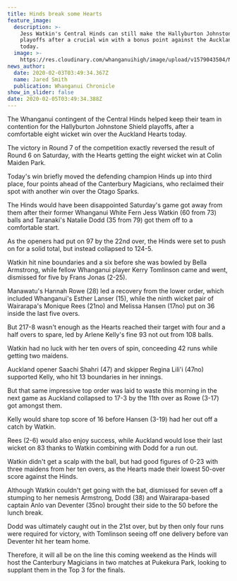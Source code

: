 ```yaml
---
title: Hinds break some Hearts
feature_image:
  description: >-
    Jess Watkin's Central Hinds can still make the Hallyburton Johnstone Shield
    playoffs after a crucial win with a bonus point against the Auckland Hearts
    today.
  image: >-
    https://res.cloudinary.com/whanganuihigh/image/upload/v1579043504/News/Jess_Watkin._Chron_13.1.20.jpg
news_author:
  date: 2020-02-03T03:49:34.367Z
  name: Jared Smith
  publication: Whanganui Chronicle
show_in_slider: false
date: 2020-02-05T03:49:34.388Z
---
```

The Whanganui contingent of the Central Hinds helped keep their team in contention for the Hallyburton Johnstone Shield playoffs, after a comfortable eight wicket win over the Auckland Hearts today.

The victory in Round 7 of the competition exactly reversed the result of Round 6 on Saturday, with the Hearts getting the eight wicket win at Colin Maiden Park.

Today's win briefly moved the defending champion Hinds up into third place, four points ahead of the Canterbury Magicians, who reclaimed their spot with another win over the Otago Sparks.

The Hinds would have been disappointed Saturday's game got away from them after their former Whanganui White Fern Jess Watkin (60 from 73) balls and Taranaki's Natalie Dodd (35 from 79) got them off to a comfortable start.

As the openers had put on 97 by the 22nd over, the Hinds were set to push on for a solid total, but instead collapsed to 124-5.

Watkin hit nine boundaries and a six before she was bowled by Bella Armstrong, while fellow Whanganui player Kerry Tomlinson came and went, dismissed for five by Frans Jonas (2-25).

Manawatu's Hannah Rowe (28) led a recovery from the lower order, which included Whanganui's Esther Lanser (15), while the ninth wicket pair of Wairarapa's Monique Rees (21no) and Melissa Hansen (17no) put on 36 inside the last five overs.

But 217-8 wasn't enough as the Hearts reached their target with four and a half overs to spare, led by Arlene Kelly's fine 93 not out from 108 balls.

Watkin had no luck with her ten overs of spin, conceeding 42 runs while getting two maidens.

Auckland opener Saachi Shahri (47) and skipper Regina Lili'i (47no) supported Kelly, who hit 13 boundaries in her innings.

But that same impressive top order was laid to waste this morning in the next game as Auckland collapsed to 17-3 by the 11th over as Rowe (3-17) got amongst them.

Kelly would share top score of 16 before Hansen (3-19) had her out off a catch by Watkin.

Rees (2-6) would also enjoy success, while Auckland would lose their last wicket on 83 thanks to Watkin combining with Dodd for a run out.

Watkin didn't get a scalp with the ball, but had good figures of 0-23 with three maidens from her ten overs, as the Hearts made their lowest 50-over score against the Hinds.

Although Watkin couldn't get going with the bat, dismissed for seven off a stumping to her nemesis Armstrong, Dodd (38) and Wairarapa-based captain Anlo van Deventer (35no) brought their side to the 50 before the lunch break.

Dodd was ultimately caught out in the 21st over, but by then only four runs were required for victory, with Tomlinson seeing off one delivery before van Deventer hit her team home.

Therefore, it will all be on the line this coming weekend as the Hinds will host the Canterbury Magicians in two matches at Pukekura Park, looking to supplant them in the Top 3 for the finals.
